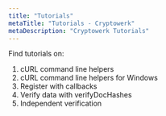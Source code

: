 ```yaml
---
title: "Tutorials"
metaTitle: "Tutorials - Cryptowerk"
metaDescription: "Cryptowerk Tutorials"
---
```

Find tutorials on:

1. cURL command line helpers
2. cURL command line helpers for Windows
3. Register with callbacks
4. Verify data with verifyDocHashes
5. Independent verification
